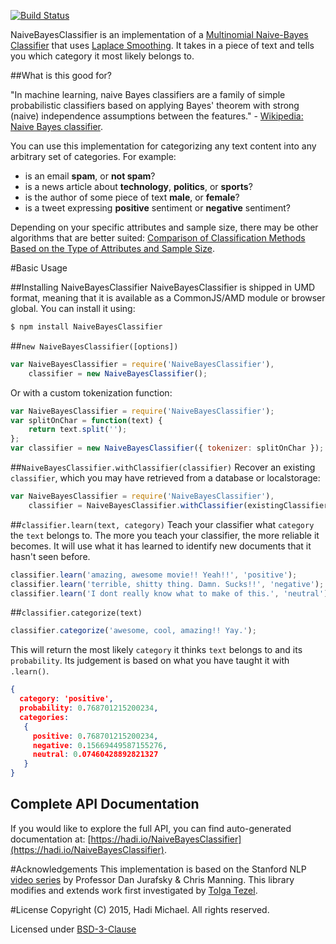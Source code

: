 [![Build Status](https://img.shields.io/travis/hadimichael/NaiveBayesClassifier/master.svg?style=flat)](https://travis-ci.org/hadimichael/NaiveBayesClassifier)

NaiveBayesClassifier is an implementation of a [Multinomial Naive-Bayes Classifier](http://en.wikipedia.org/wiki/Naive_Bayes_classifier#Multinomial_naive_Bayes) that uses [Laplace Smoothing](http://en.wikipedia.org/wiki/Additive_smoothing). It takes in a piece of text and tells you which category it most likely belongs to.

##What is this good for?

"In machine learning, naive Bayes classifiers are a family of simple probabilistic classifiers based on applying Bayes' theorem with strong (naive) independence assumptions between the features." - [Wikipedia: Naive Bayes classifier](http://en.wikipedia.org/wiki/Naive_Bayes_classifier).

You can use this implementation for categorizing any text content into any arbitrary set of categories. For example:

- is an email **spam**, or **not spam**?
- is a news article about **technology**, **politics**, or **sports**?
- is the author of some piece of text **male**, or **female**?
- is a tweet expressing **positive** sentiment or **negative** sentiment?

Depending on your specific attributes and sample size, there may be other algorithms that are better suited: [Comparison of Classification Methods Based on the Type of Attributes and Sample Size](http://www4.ncsu.edu/~arezaei2/paper/JCIT4-184028_Camera%20Ready.pdf).

#Basic Usage

##Installing NaiveBayesClassifier
NaiveBayesClassifier is shipped in UMD format, meaning that it is available as a CommonJS/AMD module or browser global. You can install it using:
```bash
$ npm install NaiveBayesClassifier
```

##`new NaiveBayesClassifier([options])`
```js
var NaiveBayesClassifier = require('NaiveBayesClassifier'),
	classifier = new NaiveBayesClassifier();
```

Or with a custom tokenization function:
```js
var NaiveBayesClassifier = require('NaiveBayesClassifier');
var splitOnChar = function(text) { 
	return text.split('');
};
var classifier = new NaiveBayesClassifier({ tokenizer: splitOnChar });
```

##`NaiveBayesClassifier.withClassifier(classifier)`
Recover an existing `classifier`, which you may have retrieved from a database or localstorage:
```js
var NaiveBayesClassifier = require('NaiveBayesClassifier'),
	classifier = NaiveBayesClassifier.withClassifier(existingClassifier);
```

##`classifier.learn(text, category)`
Teach your classifier what `category` the `text` belongs to. The more you teach your classifier, the more reliable it becomes. It will use what it has learned to identify new documents that it hasn't seen before.

```js
classifier.learn('amazing, awesome movie!! Yeah!!', 'positive');
classifier.learn('terrible, shitty thing. Damn. Sucks!!', 'negative');
classifier.learn('I dont really know what to make of this.', 'neutral');
```

##`classifier.categorize(text)`
```js
classifier.categorize('awesome, cool, amazing!! Yay.');
```

This will return the most likely `category` it thinks `text` belongs to and its `probability`. Its judgement is based on what you have taught it with `.learn()`.

```json
{ 
  category: 'positive',
  probability: 0.768701215200234,
  categories:
   { 
     positive: 0.768701215200234,
     negative: 0.15669449587155276,
     neutral: 0.07460428892821327
   } 
}
```

## Complete API Documentation
If you would like to explore the full API, you can find auto-generated documentation at: [https://hadi.io/NaiveBayesClassifier](https://hadi.io/NaiveBayesClassifier).

#Acknowledgements
This implementation is based on the Stanford NLP [video series](https://www.youtube.com/watch?v=c3fnHA6yLeY) by Professor Dan Jurafsky & Chris Manning. This library modifies and extends work first investigated by [Tolga Tezel](https://twitter.com/tolga_tezel).

#License
Copyright (C) 2015, Hadi Michael. All rights reserved.

Licensed under [BSD-3-Clause](LICENSE)